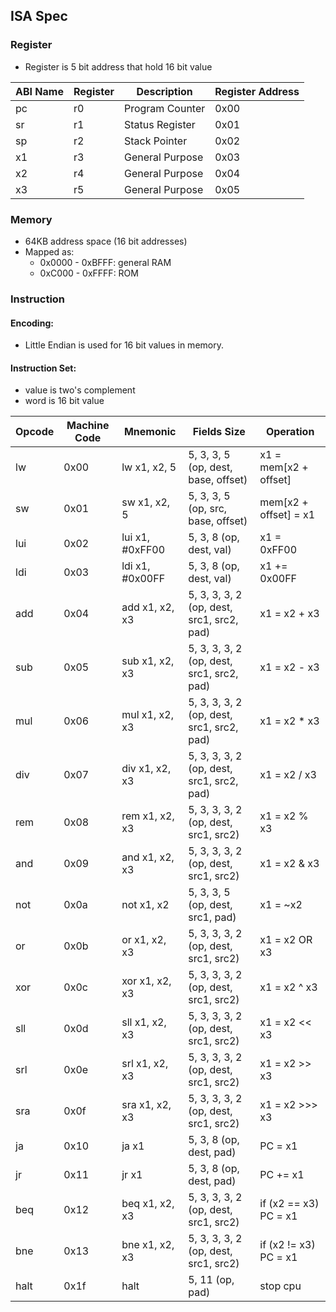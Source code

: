 ## ISA Spec

### Register

- Register is 5 bit address that hold 16 bit value

| ABI Name | Register | Description | Register Address |
| - | - | - | - |
| pc | r0 | Program Counter | 0x00 |
| sr | r1 | Status Register | 0x01 |
| sp | r2 | Stack Pointer | 0x02 |
| x1 | r3 | General Purpose | 0x03 |
| x2 | r4 | General Purpose | 0x04 |
| x3 | r5 | General Purpose | 0x05 |

### Memory

- 64KB address space (16 bit addresses)
- Mapped as:
    - 0x0000 - 0xBFFF: general RAM
    - 0xC000 - 0xFFFF: ROM

### Instruction

#### Encoding:

- Little Endian is used for 16 bit values in memory.

#### Instruction Set:

- value is two's complement
- word is 16 bit value

| Opcode | Machine Code | Mnemonic | Fields Size | Operation |
| - | - | - | - | - |
| lw | 0x00 | lw x1, x2, 5 | 5, 3, 3, 5 (op, dest, base, offset) | x1 = mem[x2 + offset] |
| sw | 0x01 | sw x1, x2, 5 | 5, 3, 3, 5 (op, src, base, offset) | mem[x2 + offset] = x1 |
| lui | 0x02 |lui x1, #0xFF00 | 5, 3, 8 (op, dest, val) | x1 = 0xFF00 |
| ldi | 0x03 | ldi x1, #0x00FF | 5, 3, 8 (op, dest, val) | x1 += 0x00FF |
| add | 0x04 |add x1, x2, x3 | 5, 3, 3, 3, 2 (op, dest, src1, src2, pad) | x1 = x2 + x3 |
| sub | 0x05 |sub x1, x2, x3 | 5, 3, 3, 3, 2 (op, dest, src1, src2, pad) | x1 = x2 - x3 |
| mul | 0x06 |mul x1, x2, x3 | 5, 3, 3, 3, 2 (op, dest, src1, src2, pad) | x1 = x2 * x3 |
| div | 0x07 |div x1, x2, x3 | 5, 3, 3, 3, 2 (op, dest, src1, src2, pad) | x1 = x2 / x3 |
| rem | 0x08 |rem x1, x2, x3 | 5, 3, 3, 3, 2 (op, dest, src1, src2) | x1 = x2 % x3 |
| and | 0x09 |and x1, x2, x3 | 5, 3, 3, 3, 2 (op, dest, src1, src2) | x1 = x2 & x3 |
| not | 0x0a |not x1, x2 | 5, 3, 3, 5 (op, dest, src1, pad) | x1 = ~x2 |
| or | 0x0b | or x1, x2, x3 | 5, 3, 3, 3, 2 (op, dest, src1, src2) | x1 = x2 OR x3|
| xor | 0x0c |xor x1, x2, x3 | 5, 3, 3, 3, 2 (op, dest, src1, src2) | x1 = x2 ^ x3 |
| sll | 0x0d |sll x1, x2, x3 | 5, 3, 3, 3, 2 (op, dest, src1, src2) | x1 = x2 << x3 |
| srl | 0x0e |srl x1, x2, x3 | 5, 3, 3, 3, 2 (op, dest, src1, src2) | x1 = x2 >> x3 |
| sra | 0x0f |sra x1, x2, x3 | 5, 3, 3, 3, 2 (op, dest, src1, src2) | x1 = x2 >>> x3 |
| ja | 0x10 | ja x1 | 5, 3, 8 (op, dest, pad) | PC = x1 |
| jr | 0x11 | jr x1 | 5, 3, 8 (op, dest, pad) | PC += x1 |
| beq | 0x12 |beq x1, x2, x3 | 5, 3, 3, 3, 2 (op, dest, src1, src2) | if (x2 == x3) PC = x1 |
| bne | 0x13 |bne x1, x2, x3 | 5, 3, 3, 3, 2 (op, dest, src1, src2) | if (x2 != x3) PC = x1 |
| halt | 0x1f | halt | 5, 11 (op, pad) | stop cpu |